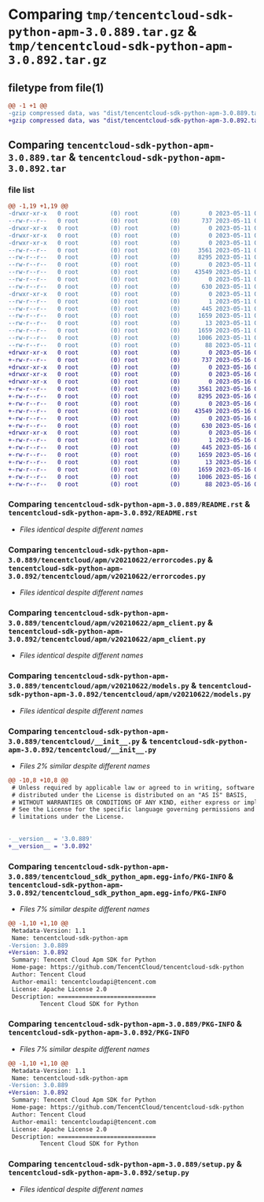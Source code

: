 # Comparing `tmp/tencentcloud-sdk-python-apm-3.0.889.tar.gz` & `tmp/tencentcloud-sdk-python-apm-3.0.892.tar.gz`

## filetype from file(1)

```diff
@@ -1 +1 @@
-gzip compressed data, was "dist/tencentcloud-sdk-python-apm-3.0.889.tar", last modified: Thu May 11 02:18:07 2023, max compression
+gzip compressed data, was "dist/tencentcloud-sdk-python-apm-3.0.892.tar", last modified: Tue May 16 00:27:54 2023, max compression
```

## Comparing `tencentcloud-sdk-python-apm-3.0.889.tar` & `tencentcloud-sdk-python-apm-3.0.892.tar`

### file list

```diff
@@ -1,19 +1,19 @@
-drwxr-xr-x   0 root         (0) root         (0)        0 2023-05-11 02:18:07.000000 tencentcloud-sdk-python-apm-3.0.889/
--rw-r--r--   0 root         (0) root         (0)      737 2023-05-11 02:18:07.000000 tencentcloud-sdk-python-apm-3.0.889/README.rst
-drwxr-xr-x   0 root         (0) root         (0)        0 2023-05-11 02:18:07.000000 tencentcloud-sdk-python-apm-3.0.889/tencentcloud/
-drwxr-xr-x   0 root         (0) root         (0)        0 2023-05-11 02:18:07.000000 tencentcloud-sdk-python-apm-3.0.889/tencentcloud/apm/
-drwxr-xr-x   0 root         (0) root         (0)        0 2023-05-11 02:18:07.000000 tencentcloud-sdk-python-apm-3.0.889/tencentcloud/apm/v20210622/
--rw-r--r--   0 root         (0) root         (0)     3561 2023-05-11 02:18:07.000000 tencentcloud-sdk-python-apm-3.0.889/tencentcloud/apm/v20210622/errorcodes.py
--rw-r--r--   0 root         (0) root         (0)     8295 2023-05-11 02:18:07.000000 tencentcloud-sdk-python-apm-3.0.889/tencentcloud/apm/v20210622/apm_client.py
--rw-r--r--   0 root         (0) root         (0)        0 2023-05-11 02:18:07.000000 tencentcloud-sdk-python-apm-3.0.889/tencentcloud/apm/v20210622/__init__.py
--rw-r--r--   0 root         (0) root         (0)    43549 2023-05-11 02:18:07.000000 tencentcloud-sdk-python-apm-3.0.889/tencentcloud/apm/v20210622/models.py
--rw-r--r--   0 root         (0) root         (0)        0 2023-05-11 02:18:07.000000 tencentcloud-sdk-python-apm-3.0.889/tencentcloud/apm/__init__.py
--rw-r--r--   0 root         (0) root         (0)      630 2023-05-11 02:18:07.000000 tencentcloud-sdk-python-apm-3.0.889/tencentcloud/__init__.py
-drwxr-xr-x   0 root         (0) root         (0)        0 2023-05-11 02:18:07.000000 tencentcloud-sdk-python-apm-3.0.889/tencentcloud_sdk_python_apm.egg-info/
--rw-r--r--   0 root         (0) root         (0)        1 2023-05-11 02:18:07.000000 tencentcloud-sdk-python-apm-3.0.889/tencentcloud_sdk_python_apm.egg-info/dependency_links.txt
--rw-r--r--   0 root         (0) root         (0)      445 2023-05-11 02:18:07.000000 tencentcloud-sdk-python-apm-3.0.889/tencentcloud_sdk_python_apm.egg-info/SOURCES.txt
--rw-r--r--   0 root         (0) root         (0)     1659 2023-05-11 02:18:07.000000 tencentcloud-sdk-python-apm-3.0.889/tencentcloud_sdk_python_apm.egg-info/PKG-INFO
--rw-r--r--   0 root         (0) root         (0)       13 2023-05-11 02:18:07.000000 tencentcloud-sdk-python-apm-3.0.889/tencentcloud_sdk_python_apm.egg-info/top_level.txt
--rw-r--r--   0 root         (0) root         (0)     1659 2023-05-11 02:18:07.000000 tencentcloud-sdk-python-apm-3.0.889/PKG-INFO
--rw-r--r--   0 root         (0) root         (0)     1006 2023-05-11 02:18:07.000000 tencentcloud-sdk-python-apm-3.0.889/setup.py
--rw-r--r--   0 root         (0) root         (0)       88 2023-05-11 02:18:07.000000 tencentcloud-sdk-python-apm-3.0.889/setup.cfg
+drwxr-xr-x   0 root         (0) root         (0)        0 2023-05-16 00:27:54.000000 tencentcloud-sdk-python-apm-3.0.892/
+-rw-r--r--   0 root         (0) root         (0)      737 2023-05-16 00:27:54.000000 tencentcloud-sdk-python-apm-3.0.892/README.rst
+drwxr-xr-x   0 root         (0) root         (0)        0 2023-05-16 00:27:54.000000 tencentcloud-sdk-python-apm-3.0.892/tencentcloud/
+drwxr-xr-x   0 root         (0) root         (0)        0 2023-05-16 00:27:54.000000 tencentcloud-sdk-python-apm-3.0.892/tencentcloud/apm/
+drwxr-xr-x   0 root         (0) root         (0)        0 2023-05-16 00:27:54.000000 tencentcloud-sdk-python-apm-3.0.892/tencentcloud/apm/v20210622/
+-rw-r--r--   0 root         (0) root         (0)     3561 2023-05-16 00:27:54.000000 tencentcloud-sdk-python-apm-3.0.892/tencentcloud/apm/v20210622/errorcodes.py
+-rw-r--r--   0 root         (0) root         (0)     8295 2023-05-16 00:27:54.000000 tencentcloud-sdk-python-apm-3.0.892/tencentcloud/apm/v20210622/apm_client.py
+-rw-r--r--   0 root         (0) root         (0)        0 2023-05-16 00:27:54.000000 tencentcloud-sdk-python-apm-3.0.892/tencentcloud/apm/v20210622/__init__.py
+-rw-r--r--   0 root         (0) root         (0)    43549 2023-05-16 00:27:54.000000 tencentcloud-sdk-python-apm-3.0.892/tencentcloud/apm/v20210622/models.py
+-rw-r--r--   0 root         (0) root         (0)        0 2023-05-16 00:27:54.000000 tencentcloud-sdk-python-apm-3.0.892/tencentcloud/apm/__init__.py
+-rw-r--r--   0 root         (0) root         (0)      630 2023-05-16 00:27:54.000000 tencentcloud-sdk-python-apm-3.0.892/tencentcloud/__init__.py
+drwxr-xr-x   0 root         (0) root         (0)        0 2023-05-16 00:27:54.000000 tencentcloud-sdk-python-apm-3.0.892/tencentcloud_sdk_python_apm.egg-info/
+-rw-r--r--   0 root         (0) root         (0)        1 2023-05-16 00:27:54.000000 tencentcloud-sdk-python-apm-3.0.892/tencentcloud_sdk_python_apm.egg-info/dependency_links.txt
+-rw-r--r--   0 root         (0) root         (0)      445 2023-05-16 00:27:54.000000 tencentcloud-sdk-python-apm-3.0.892/tencentcloud_sdk_python_apm.egg-info/SOURCES.txt
+-rw-r--r--   0 root         (0) root         (0)     1659 2023-05-16 00:27:54.000000 tencentcloud-sdk-python-apm-3.0.892/tencentcloud_sdk_python_apm.egg-info/PKG-INFO
+-rw-r--r--   0 root         (0) root         (0)       13 2023-05-16 00:27:54.000000 tencentcloud-sdk-python-apm-3.0.892/tencentcloud_sdk_python_apm.egg-info/top_level.txt
+-rw-r--r--   0 root         (0) root         (0)     1659 2023-05-16 00:27:54.000000 tencentcloud-sdk-python-apm-3.0.892/PKG-INFO
+-rw-r--r--   0 root         (0) root         (0)     1006 2023-05-16 00:27:54.000000 tencentcloud-sdk-python-apm-3.0.892/setup.py
+-rw-r--r--   0 root         (0) root         (0)       88 2023-05-16 00:27:54.000000 tencentcloud-sdk-python-apm-3.0.892/setup.cfg
```

### Comparing `tencentcloud-sdk-python-apm-3.0.889/README.rst` & `tencentcloud-sdk-python-apm-3.0.892/README.rst`

 * *Files identical despite different names*

### Comparing `tencentcloud-sdk-python-apm-3.0.889/tencentcloud/apm/v20210622/errorcodes.py` & `tencentcloud-sdk-python-apm-3.0.892/tencentcloud/apm/v20210622/errorcodes.py`

 * *Files identical despite different names*

### Comparing `tencentcloud-sdk-python-apm-3.0.889/tencentcloud/apm/v20210622/apm_client.py` & `tencentcloud-sdk-python-apm-3.0.892/tencentcloud/apm/v20210622/apm_client.py`

 * *Files identical despite different names*

### Comparing `tencentcloud-sdk-python-apm-3.0.889/tencentcloud/apm/v20210622/models.py` & `tencentcloud-sdk-python-apm-3.0.892/tencentcloud/apm/v20210622/models.py`

 * *Files identical despite different names*

### Comparing `tencentcloud-sdk-python-apm-3.0.889/tencentcloud/__init__.py` & `tencentcloud-sdk-python-apm-3.0.892/tencentcloud/__init__.py`

 * *Files 2% similar despite different names*

```diff
@@ -10,8 +10,8 @@
 # Unless required by applicable law or agreed to in writing, software
 # distributed under the License is distributed on an "AS IS" BASIS,
 # WITHOUT WARRANTIES OR CONDITIONS OF ANY KIND, either express or implied.
 # See the License for the specific language governing permissions and
 # limitations under the License.
 
 
-__version__ = '3.0.889'
+__version__ = '3.0.892'
```

### Comparing `tencentcloud-sdk-python-apm-3.0.889/tencentcloud_sdk_python_apm.egg-info/PKG-INFO` & `tencentcloud-sdk-python-apm-3.0.892/tencentcloud_sdk_python_apm.egg-info/PKG-INFO`

 * *Files 7% similar despite different names*

```diff
@@ -1,10 +1,10 @@
 Metadata-Version: 1.1
 Name: tencentcloud-sdk-python-apm
-Version: 3.0.889
+Version: 3.0.892
 Summary: Tencent Cloud Apm SDK for Python
 Home-page: https://github.com/TencentCloud/tencentcloud-sdk-python
 Author: Tencent Cloud
 Author-email: tencentcloudapi@tencent.com
 License: Apache License 2.0
 Description: ============================
         Tencent Cloud SDK for Python
```

### Comparing `tencentcloud-sdk-python-apm-3.0.889/PKG-INFO` & `tencentcloud-sdk-python-apm-3.0.892/PKG-INFO`

 * *Files 7% similar despite different names*

```diff
@@ -1,10 +1,10 @@
 Metadata-Version: 1.1
 Name: tencentcloud-sdk-python-apm
-Version: 3.0.889
+Version: 3.0.892
 Summary: Tencent Cloud Apm SDK for Python
 Home-page: https://github.com/TencentCloud/tencentcloud-sdk-python
 Author: Tencent Cloud
 Author-email: tencentcloudapi@tencent.com
 License: Apache License 2.0
 Description: ============================
         Tencent Cloud SDK for Python
```

### Comparing `tencentcloud-sdk-python-apm-3.0.889/setup.py` & `tencentcloud-sdk-python-apm-3.0.892/setup.py`

 * *Files identical despite different names*

